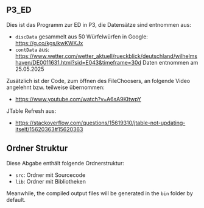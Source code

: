 ## P3_ED

Dies ist das Programm zur ED in P3, die Datensätze sind entnommen aus:
- `discData` gesammelt aus 50 Würfelwürfen in Google: https://g.co/kgs/kwKWKJx
- `contData` aus: https://www.wetter.com/wetter_aktuell/rueckblick/deutschland/wilhelmshaven/DE0011631.html?sid=E043&timeframe=30d Daten entnommen am 25.05.2025

Zusätzlich ist der Code, zum öffnen des FileChoosers, an folgende Video angelehnt bzw. teilweise übernommen:
- https://www.youtube.com/watch?v=A6sA9KItwpY

JTable Refresh aus:
- https://stackoverflow.com/questions/15619310/jtable-not-updating-itself/15620363#15620363

## Ordner Struktur

Diese Abgabe enthält folgende Ordnerstruktur:

- `src`: Ordner mit Sourcecode
- `lib`: Ordner mit Bibliotheken

Meanwhile, the compiled output files will be generated in the `bin` folder by default.
